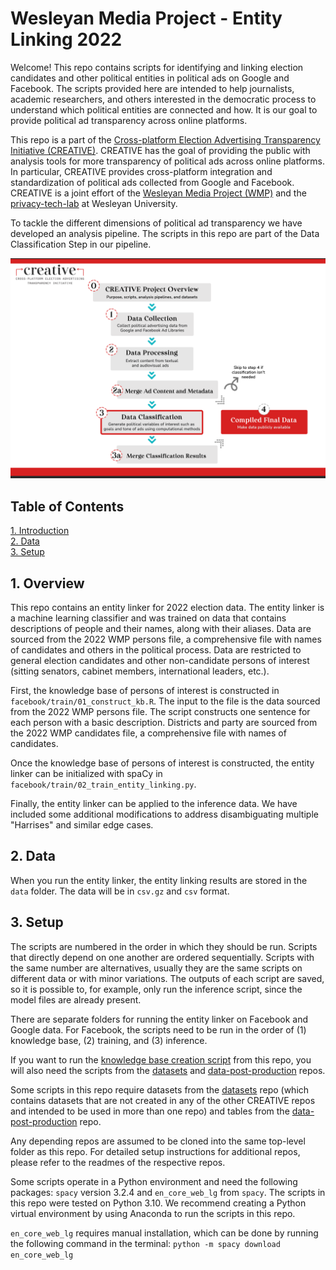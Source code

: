 # Wesleyan Media Project - Entity Linking 2022

Welcome! This repo contains scripts for identifying and linking election candidates and other political entities in political ads on Google and Facebook. The scripts provided here are intended to help journalists, academic researchers, and others interested in the democratic process to understand which political entities are connected and how. It is our goal to provide political ad transparency across online platforms.

This repo is a part of the [Cross-platform Election Advertising Transparency Initiative (CREATIVE)](https://www.creativewmp.com/). CREATIVE has the goal of providing the public with analysis tools for more transparency of political ads across online platforms. In particular, CREATIVE provides cross-platform integration and standardization of political ads collected from Google and Facebook. CREATIVE is a joint effort of the [Wesleyan Media Project (WMP)](https://mediaproject.wesleyan.edu/) and the [privacy-tech-lab](https://privacytechlab.org/) at Wesleyan University.

To tackle the different dimensions of political ad transparency we have developed an analysis pipeline. The scripts in this repo are part of the Data Classification Step in our pipeline.

![A picture of the repo pipeline with this repo highlighted](Creative_Pipelines.png)

## Table of Contents

[1. Introduction](#1-overview)  
[2. Data](#2-data)  
[3. Setup](#3-setup)

## 1. Overview

This repo contains an entity linker for 2022 election data. The entity linker is a machine learning classifier and was trained on data that contains descriptions of people and their names, along with their aliases. Data are sourced from the 2022 WMP persons file, a comprehensive file with names of candidates and others in the political process. Data are restricted to general election candidates and other non-candidate persons of interest (sitting senators, cabinet members, international leaders, etc.).

First, the knowledge base of persons of interest is constructed in `facebook/train/01_construct_kb.R`. The input to the file is the data sourced from the 2022 WMP persons file. The script constructs one sentence for each person with a basic description. Districts and party are sourced from the 2022 WMP candidates file, a comprehensive file with names of candidates.

Once the knowledge base of persons of interest is constructed, the entity linker can be initialized with spaCy in `facebook/train/02_train_entity_linking.py`.

Finally, the entity linker can be applied to the inference data. We have included some additional modifications to address disambiguating multiple "Harrises" and similar edge cases.

## 2. Data

When you run the entity linker, the entity linking results are stored in the `data` folder. The data will be in `csv.gz` and `csv` format.

## 3. Setup

The scripts are numbered in the order in which they should be run. Scripts that directly depend on one another are ordered sequentially. Scripts with the same number are alternatives, usually they are the same scripts on different data or with minor variations. The outputs of each script are saved, so it is possible to, for example, only run the inference script, since the model files are already present.

There are separate folders for running the entity linker on Facebook and Google data. For Facebook, the scripts need to be run in the order of (1) knowledge base, (2) training, and (3) inference.

If you want to run the [knowledge base creation script](https://github.com/Wesleyan-Media-Project/entity_linking_2022/tree/main/facebook/knowledge_base) from this repo, you will also need the scripts from the [datasets](https://github.com/Wesleyan-Media-Project/datasets) and [data-post-production](https://github.com/Wesleyan-Media-Project/data-post-production) repos.

Some scripts in this repo require datasets from the [datasets](https://github.com/Wesleyan-Media-Project/datasets) repo (which contains datasets that are not created in any of the other CREATIVE repos and intended to be used in more than one repo) and tables from the [data-post-production](https://github.com/Wesleyan-Media-Project/data-post-production) repo.

Any depending repos are assumed to be cloned into the same top-level folder as this repo. For detailed setup instructions for additional repos, please refer to the readmes of the respective repos.

Some scripts operate in a Python environment and need the following packages: `spacy` version 3.2.4 and `en_core_web_lg` from `spacy`. The scripts in this repo were tested on Python 3.10. We recommend creating a Python virtual environment by using Anaconda to run the scripts in this repo.

`en_core_web_lg` requires manual installation, which can be done by running the following command in the terminal:
`python -m spacy download en_core_web_lg`
